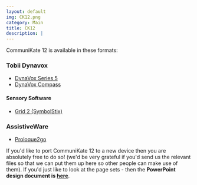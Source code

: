 ```yaml
---
layout: default
img: CK12.png
category: Main
title: CK12
description: |
---
```


CommuniKate 12 is available in these formats:

### Tobii Dynavox
*   [DynaVox Series 5](http://equalitytime.co.uk/ck/downloads/ck12/CK12_dynavox.User)
*   [DynaVox Compass](http://equalitytime.co.uk/ck/downloads/ck12/CK12_dynavox_compass.bzf)

#### Sensory Software
*   [Grid 2 (SymbolStix)](http://equalitytime.co.uk/ck/downloads/ck12/CK12_grid_symbolstix.bdl)

### AssistiveWare
*   [Proloque2go](http://equalitytime.co.uk/ck/downloads/ck12/CK12_p2g.p2gbk)


If you'd like to port CommuniKate 12 to a new device then you are absolutely free to do so! (we'd be very grateful if you'd send us the relevant files so that we can put them up here so other people can make use of them). If you'd just like to look at the page sets - then the **PowerPoint design document is [here](https://github.com/joereddington/CommuniKate/blob/master/ck12/CK12+V2.pptx?raw=true)**.
